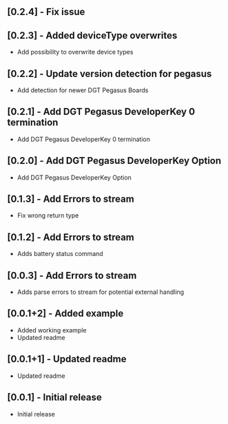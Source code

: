 ## [0.2.4] - Fix issue

## [0.2.3] - Added deviceType overwrites

* Add possibility to overwrite device types

## [0.2.2] - Update version detection for pegasus

* Add detection for newer DGT Pegasus Boards

## [0.2.1] - Add DGT Pegasus DeveloperKey 0 termination

* Add DGT Pegasus DeveloperKey 0 termination

## [0.2.0] - Add DGT Pegasus DeveloperKey Option

* Add DGT Pegasus DeveloperKey Option

## [0.1.3] - Add Errors to stream

* Fix wrong return type

## [0.1.2] - Add Errors to stream

* Adds battery status command

## [0.0.3] - Add Errors to stream

* Adds parse errors to stream for potential external handling

## [0.0.1+2] - Added example

* Added working example
* Updated readme

## [0.0.1+1] - Updated readme

* Updated readme

## [0.0.1] - Initial release

* Initial release
